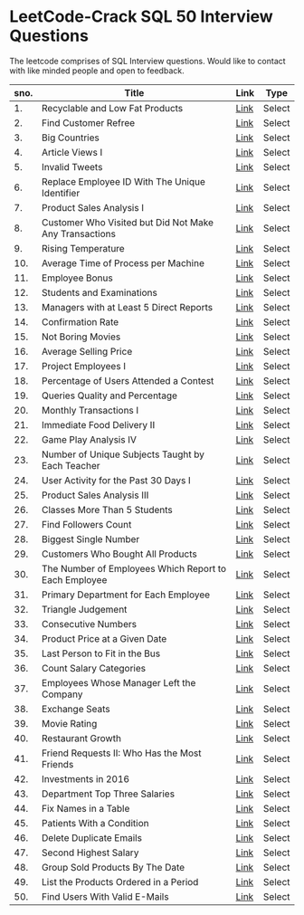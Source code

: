 # LeetCode-Crack SQL 50 Interview Questions

The leetcode comprises of SQL Interview questions. Would like to contact with like minded people and open to feedback.

<table>
  <thead>
    <tr>
      <th>sno.</th>
      <th>Title</th>
      <th>Link</th>
      <th>Type</th>
    </tr>
  </thead>
  <tbody>
    <tr>
      <td>1.</td>
      <td>Recyclable and Low Fat Products</td>
      <td><a href="https://github.com/vanditaverma/LeetCode-SQL/blob/main/1757-recyclable-and-low-fat-products/1757-recyclable-and-low-fat-products.sql">Link</a></td>
      <td>Select</td>
    </tr>
    <!-- Add more rows below -->
    <tr>
      <td>2.</td>
      <td>Find Customer Refree</td>
      <td><a href="https://github.com/vanditaverma/LeetCode-SQL/blob/main/0584-find-customer-referee/0584-find-customer-referee.sql">Link</a></td>
      <td>Select</td>
    </tr>
    <tr>
      <td>3.</td>
      <td>Big Countries</td>
      <td><a href="https://leetcode.com/problems/big-countries/description/?envType=study-plan-v2&envId=top-sql-50">Link</a></td>
      <td>Select</td>
    </tr>
    <tr>
      <td>4.</td>
      <td>Article Views I</td>
      <td><a href="https://github.com/vanditaverma/LeetCode-SQL/blob/main/1148-article-views-i/1148-article-views-i.sql">Link</a></td>
      <td>Select</td>
    </tr>
    <tr>
      <td>5.</td>
      <td>Invalid Tweets</td>
      <td><a href="https://github.com/vanditaverma/LeetCode-SQL/blob/main/1683-invalid-tweets/1683-invalid-tweets.sql">Link</a></td>
      <td>Select</td>
    </tr>
    <tr>
      <td>6.</td>
      <td>Replace Employee ID With The Unique Identifier</td>
      <td><a href=" ">Link</a></td>
      <td>Select</td>
    </tr>
    <tr>
      <td>7.</td>
      <td>Product Sales Analysis I</td>
      <td><a href="#">Link</a></td>
      <td>Select</td>
    </tr>
    <tr>
      <td>8.</td>
      <td>Customer Who Visited but Did Not Make Any Transactions</td>
      <td><a href="#">Link</a></td>
      <td>Select</td>
    </tr>
    <tr>
      <td>9.</td>
      <td>Rising Temperature</td>
      <td><a href="#">Link</a></td>
      <td>Select</td>
    </tr>
    <tr>
      <td>10.</td>
      <td>Average Time of Process per Machine</td>
      <td><a href="#">Link</a></td>
      <td>Select</td>
    </tr>
    <tr>
      <td>11.</td>
      <td>Employee Bonus</td>
      <td><a href="#">Link</a></td>
      <td>Select</td>
    </tr>
      <tr>
      <td>12.</td>
      <td>Students and Examinations</td>
      <td><a href="#">Link</a></td>
      <td>Select</td>
    </tr>
      <tr>
      <td>13.</td>
      <td>Managers with at Least 5 Direct Reports</td>
      <td><a href="#">Link</a></td>
      <td>Select</td>
    </tr>
      <tr>
      <td>14.</td>
      <td>Confirmation Rate</td>
      <td><a href="">Link</a></td>
      <td>Select</td>
    </tr>
      <tr>
      <td>15.</td>
      <td>Not Boring Movies</td>
      <td><a href="#">Link</a></td>
      <td>Select</td>
    </tr>
      <tr>
      <td>16.</td>
      <td>Average Selling Price</td>
      <td><a href="#">Link</a></td>
      <td>Select</td>
    </tr>
      <tr>
      <td>17.</td>
      <td>Project Employees I</td>
      <td><a href="#">Link</a></td>
      <td>Select</td>
    </tr>
      <tr>
      <td>18.</td>
      <td>Percentage of Users Attended a Contest</td>
      <td><a href="#">Link</a></td>
      <td>Select</td>
    </tr>
      <tr>
      <td>19.</td>
      <td>Queries Quality and Percentage</td>
      <td><a href="#">Link</a></td>
      <td>Select</td>
    </tr>
      <tr>
      <td>20.</td>
      <td>Monthly Transactions I</td>
      <td><a href="#">Link</a></td>
      <td>Select</td>
    </tr>
      <tr>
      <td>21.</td>
      <td>Immediate Food Delivery II</td>
      <td><a href="#">Link</a></td>
      <td>Select</td>
    </tr>
      <tr>
      <td>22.</td>
      <td>Game Play Analysis IV</td>
      <td><a href="#">Link</a></td>
      <td>Select</td>
    </tr>
      <tr>
      <td>23.</td>
      <td>Number of Unique Subjects Taught by Each Teacher</td>
      <td><a href="#">Link</a></td>
      <td>Select</td>
    </tr>
      <tr>
      <td>24.</td>
      <td>User Activity for the Past 30 Days I</td>
      <td><a href="#">Link</a></td>
      <td>Select</td>
    </tr>
      <tr>
      <td>25.</td>
      <td>Product Sales Analysis III</td>
      <td><a href="#">Link</a></td>
      <td>Select</td>
    </tr>
      <tr>
      <td>26.</td>
      <td>Classes More Than 5 Students</td>
      <td><a href="#">Link</a></td>
      <td>Select</td>
    </tr>
      <tr>
      <td>27.</td>
      <td>Find Followers Count</td>
      <td><a href="#">Link</a></td>
      <td>Select</td>
    </tr>
      <tr>
      <td>28.</td>
      <td>Biggest Single Number</td>
      <td><a href="#">Link</a></td>
      <td>Select</td>
    </tr>
      <tr>
      <td>29.</td>
      <td>Customers Who Bought All Products</td>
      <td><a href="#">Link</a></td>
      <td>Select</td>
    </tr>
      <tr>
      <td>30.</td>
      <td>The Number of Employees Which Report to Each Employee</td>
      <td><a href="#">Link</a></td>
      <td>Select</td>
    </tr>
      <tr>
      <td>31.</td>
      <td>Primary Department for Each Employee</td>
      <td><a href="#">Link</a></td>
      <td>Select</td>
    </tr>
      <tr>
      <td>32.</td>
      <td>Triangle Judgement</td>
      <td><a href="#">Link</a></td>
      <td>Select</td>
    </tr>
      <tr>
      <td>33.</td>
      <td>Consecutive Numbers</td>
      <td><a href="#">Link</a></td>
      <td>Select</td>
    </tr>
      <tr>
      <td>34.</td>
      <td>Product Price at a Given Date</td>
      <td><a href="#">Link</a></td>
      <td>Select</td>
    </tr>
      <tr>
      <td>35.</td>
      <td>Last Person to Fit in the Bus</td>
      <td><a href="#">Link</a></td>
      <td>Select</td>
    </tr>
      <tr>
      <td>36.</td>
      <td>Count Salary Categories</td>
      <td><a href="#">Link</a></td>
      <td>Select</td>
    </tr>
      <tr>
      <td>37.</td>
      <td>Employees Whose Manager Left the Company</td>
      <td><a href="#">Link</a></td>
      <td>Select</td>
    </tr>
      <tr>
      <td>38.</td>
      <td>Exchange Seats</td>
      <td><a href="#">Link</a></td>
      <td>Select</td>
    </tr>
      <tr>
      <td>39.</td>
      <td>Movie Rating</td>
      <td><a href="#">Link</a></td>
      <td>Select</td>
    </tr>
      <tr>
      <td>40.</td>
      <td>Restaurant Growth</td>
      <td><a href="#">Link</a></td>
      <td>Select</td>
    </tr>
      <tr>
      <td>41.</td>
      <td>Friend Requests II: Who Has the Most Friends</td>
      <td><a href="#">Link</a></td>
      <td>Select</td>
    </tr>
      <tr>
      <td>42.</td>
      <td>Investments in 2016</td>
      <td><a href="#">Link</a></td>
      <td>Select</td>
    </tr>
      <tr>
      <td>43.</td>
      <td>Department Top Three Salaries</td>
      <td><a href="#">Link</a></td>
      <td>Select</td>
    </tr>
      <tr>
      <td>44.</td>
      <td>Fix Names in a Table</td>
      <td><a href="#">Link</a></td>
      <td>Select</td>
    </tr>
      <tr>
      <td>45.</td>
      <td>Patients With a Condition</td>
      <td><a href="#">Link</a></td>
      <td>Select</td>
    </tr>
      <tr>
      <td>46.</td>
      <td>Delete Duplicate Emails</td>
      <td><a href="#">Link</a></td>
      <td>Select</td>
    </tr>
      <tr>
      <td>47.</td>
      <td>Second Highest Salary</td>
      <td><a href="#">Link</a></td>
      <td>Select</td>
    </tr>
      <tr>
      <td>48.</td>
      <td>Group Sold Products By The Date</td>
      <td><a href="#">Link</a></td>
      <td>Select</td>
    </tr>
      <tr>
      <td>49.</td>
      <td>List the Products Ordered in a Period</td>
      <td><a href="#">Link</a></td>
      <td>Select</td>
    </tr>
       <tr>
      <td>50.</td>
      <td>Find Users With Valid E-Mails</td>
      <td><a href="#">Link</a></td>
      <td>Select</td>
    </tr>
  </tbody>
</table>
